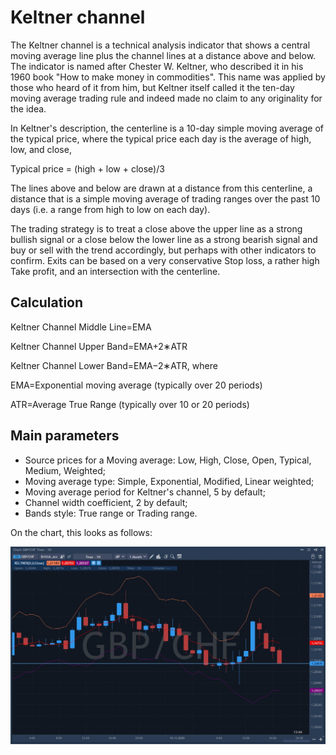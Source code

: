 # Keltner channel

The Keltner channel is a technical analysis indicator that shows a central moving average line plus the channel lines at a distance above and below. The indicator is named after Chester W. Keltner, who described it in his 1960 book "How to make money in commodities". This name was applied by those who heard of it from him, but Keltner itself called it the ten-day moving average trading rule and indeed made no claim to any originality for the idea.

In Keltner's description, the centerline is a 10-day simple moving average of the typical price, where the typical price each day is the average of high, low, and close,

Typical price = \(high + low + close\)/3

The lines above and below are drawn at a distance from this centerline, a distance that is a simple moving average of trading ranges over the past 10 days \(i.e. a range from high to low on each day\).

The trading strategy is to treat a close above the upper line as a strong bullish signal or a close below the lower line as a strong bearish signal and buy or sell with the trend accordingly, but perhaps with other indicators to confirm. Exits can be based on a very conservative Stop loss, a rather high Take profit, and an intersection with the centerline.

## Calculation

Keltner Channel Middle Line=EMA

Keltner Channel Upper Band=EMA+2∗ATR

Keltner Channel Lower Band=EMA−2∗ATR, where

EMA=Exponential moving average \(typically over 20 periods\)

ATR=Average True Range \(typically over 10 or 20 periods\) ​

## Main parameters

* Source prices for a Moving average: Low, High, Close, Open, Typical, Medium, Weighted;
* Moving average type: Simple, Exponential, Modified, Linear weighted;
* Moving average period for Keltner's channel, 5 by default;
* Channel width coefficient, 2 by default;
* Bands style: True range or Trading range.

On the chart, this looks as follows:

![](../../../../.gitbook/assets/screenshot_1%20%2837%29.jpg)

